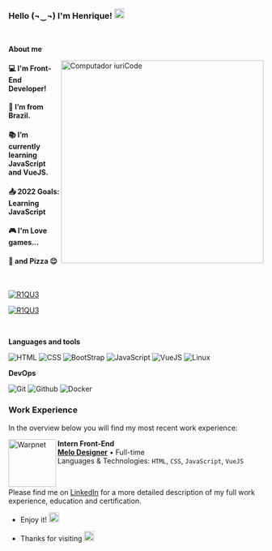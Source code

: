 ### Hello (¬‿¬)  I'm Henrique! <img src="https://user-images.githubusercontent.com/29931326/125177555-2e78db00-e1b3-11eb-9e49-409c4f649cf5.gif" width="20">

<br/>

**About me**

<img src="https://raw.githubusercontent.com/MicaelliMedeiros/micaellimedeiros/master/image/computer-illustration.png" min-width="400px" max-width="400px" width="400px" align="right" alt="Computador iuriCode">

  #### :computer: **I'm Front-End Developer!** </br> 
  #### :house_with_garden: I’m from Brazil. </br> 
  #### :books: I’m currently learning JavaScript and VueJS. </br> 
  #### :outbox_tray: 2022 Goals: Learning JavaScript </br> 
  #### :video_game: I'm Love games... </br> 
  #### :pizza: and Pizza :relieved:

<br/>

[![R1QU3](https://github-readme-stats.vercel.app/api?username=R1QU3&theme=radical)](https://github.com/R1QU3/)

[![R1QU3](https://github-readme-stats.vercel.app/api/top-langs/?username=R1QU3&hide=html&layout=compact&theme=radical)](https://github.com/R1QU3/)

<br/>

**Languages and tools**

 ![HTML](https://img.shields.io/badge/HTML-239120?style=for-the-badge&logo=html5&logoColor=white)
 ![CSS](https://img.shields.io/badge/CSS-239120?&style=for-the-badge&logo=css3&logoColor=white)
 ![BootStrap](https://img.shields.io/badge/Bootstrap-563D7C?style=for-the-badge&logo=bootstrap&logoColor=white)
 ![JavaScript](https://img.shields.io/badge/JavaScript-323330?style=for-the-badge&logo=javascript&logoColor=F7DF1E)
 ![VueJS](https://img.shields.io/badge/Vue.js-35495E?style=for-the-badge&logo=vue.js&logoColor=4FC08D)
 ![Linux](https://img.shields.io/badge/Linux-E34F26?style=for-the-badge&logo=linux&logoColor=black)
 
 **DevOps**
 
 ![Git](https://img.shields.io/badge/Git-E34F26?style=for-the-badge&logo=git&logoColor=white)
 ![Github](https://img.shields.io/badge/GitHub-100000?style=for-the-badge&logo=github&logoColor=white)
 ![Docker](https://img.shields.io/badge/Docker-2496ED?style=for-the-badge&logo=docker&logoColor=white)

### Work Experience
In the overview below you will find my most recent work experience:

[<img align="left" height="94px" width="94px" alt="Warpnet" src="https://media-exp1.licdn.com/dms/image/C560BAQH48XdP4i2jcA/company-logo_200_200/0/1594912832137?e=1654732800&v=beta&t=1WMuh9hXJ-0WZS2KHEJp0l0kUaTj4I0LCzOlFyKq0IQ"/>](https://melodesigner.de/)

**Intern Front-End** \
[**Melo Designer**](https://melodesigner.de/) • Full-time \
Languages & Technologies: `HTML`, `CSS`, `JavaScript`, `VueJS`

<br/>

Please find me on [LinkedIn](https://www.linkedin.com/in/jos%C3%A9-henrique-silva-nascimento-87819420b/) for a more detailed description of my full work experience, education and certification.


- Enjoy it! <img src="https://github.com/TheDudeThatCode/TheDudeThatCode/blob/master/Assets/coin.gif" width="20">

- Thanks for visiting <img src=https://github.com/TheDudeThatCode/TheDudeThatCode/blob/master/Assets/powerup.gif width="20">
